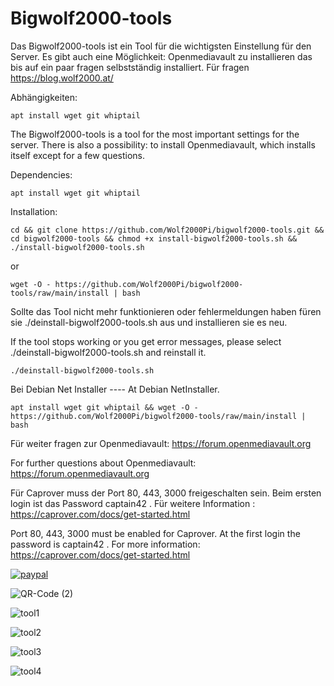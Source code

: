 # Bigwolf2000-tools

Das Bigwolf2000-tools ist ein Tool für die wichtigsten Einstellung für den Server.
Es gibt auch eine Möglichkeit: 
Openmediavault zu installieren das bis auf ein paar fragen selbstständig installiert.
Für fragen https://blog.wolf2000.at/

Abhängigkeiten: 
``` 
apt install wget git whiptail
```

The Bigwolf2000-tools is a tool for the most important settings for the server.
There is also a possibility:
to install Openmediavault, which installs itself except for a few questions.

Dependencies: 
``` 
apt install wget git whiptail
```
Installation:
```
cd && git clone https://github.com/Wolf2000Pi/bigwolf2000-tools.git && cd bigwolf2000-tools && chmod +x install-bigwolf2000-tools.sh && ./install-bigwolf2000-tools.sh
```
or
```
wget -O - https://github.com/Wolf2000Pi/bigwolf2000-tools/raw/main/install | bash
```

Sollte das Tool nicht mehr funktionieren oder fehlermeldungen haben füren sie ./deinstall-bigwolf2000-tools.sh aus und installieren sie es neu.

If the tool stops working or you get error messages, please select ./deinstall-bigwolf2000-tools.sh and reinstall it.
```
./deinstall-bigwolf2000-tools.sh
```

Bei Debian Net Installer ---- At Debian NetInstaller.

```
apt install wget git whiptail && wget -O - https://github.com/Wolf2000Pi/bigwolf2000-tools/raw/main/install | bash
```
Für weiter fragen zur Openmediavault: https://forum.openmediavault.org

For further questions about Openmediavault: https://forum.openmediavault.org

Für Caprover muss der Port 80, 443, 3000 freigeschalten sein. Beim ersten login ist das Password captain42 . 
Für weitere Information : https://caprover.com/docs/get-started.html

Port 80, 443, 3000 must be enabled for Caprover. At the first login the password is captain42 .
For more information: https://caprover.com/docs/get-started.html

[![paypal](https://www.paypalobjects.com/de_DE/AT/i/btn/btn_donateCC_LG.gif)](https://www.paypal.com/donate/?hosted_button_id=MDV3LUKEPG9KN)

![QR-Code (2)](https://user-images.githubusercontent.com/17816568/215238137-f22eb705-d96b-4ee8-b278-2fbb89313ff0.png)

![tool1](https://user-images.githubusercontent.com/17816568/188281200-8337102b-3a96-400e-9cec-7989e609445f.JPG)

![tool2](https://user-images.githubusercontent.com/17816568/188281411-edc64f9c-e172-49a6-9c0f-ab2812dbef89.JPG)

![tool3](https://user-images.githubusercontent.com/17816568/188281412-c7f8eb3c-0900-4b5d-aa3d-6f6b620b9bb9.JPG)

![tool4](https://user-images.githubusercontent.com/17816568/188281413-5a932493-acca-4247-ab96-bbf1b28c1a06.JPG)



